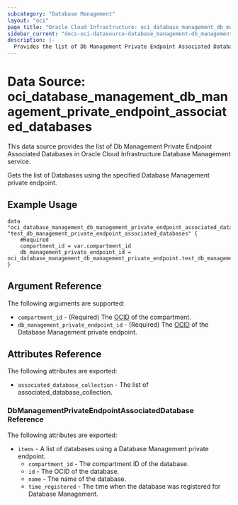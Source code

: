 ```yaml
---
subcategory: "Database Management"
layout: "oci"
page_title: "Oracle Cloud Infrastructure: oci_database_management_db_management_private_endpoint_associated_databases"
sidebar_current: "docs-oci-datasource-database_management-db_management_private_endpoint_associated_databases"
description: |-
  Provides the list of Db Management Private Endpoint Associated Databases in Oracle Cloud Infrastructure Database Management service
---
```


# Data Source: oci_database_management_db_management_private_endpoint_associated_databases
This data source provides the list of Db Management Private Endpoint Associated Databases in Oracle Cloud Infrastructure Database Management service.

Gets the list of Databases using the specified Database Management private endpoint.

## Example Usage

```hcl
data "oci_database_management_db_management_private_endpoint_associated_databases" "test_db_management_private_endpoint_associated_databases" {
	#Required
	compartment_id = var.compartment_id
	db_management_private_endpoint_id = oci_database_management_db_management_private_endpoint.test_db_management_private_endpoint.id
}
```

## Argument Reference

The following arguments are supported:

* `compartment_id` - (Required) The [OCID](https://docs.cloud.oracle.com/iaas/Content/General/Concepts/identifiers.htm) of the compartment.
* `db_management_private_endpoint_id` - (Required) The [OCID](https://docs.cloud.oracle.com/iaas/Content/General/Concepts/identifiers.htm) of the Database Management private endpoint.


## Attributes Reference

The following attributes are exported:

* `associated_database_collection` - The list of associated_database_collection.

### DbManagementPrivateEndpointAssociatedDatabase Reference

The following attributes are exported:

* `items` - A list of databases using a Database Management private endpoint.
	* `compartment_id` - The compartment ID of the database.
	* `id` - The OCID of the database.
	* `name` - The name of the database.
	* `time_registered` - The time when the database was registered for Database Management.

